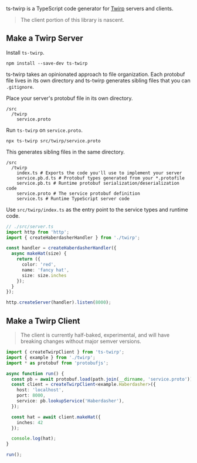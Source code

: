 ts-twirp is a TypeScript code generator for [Twirp](https://github.com/twitchtv/twirp) servers and clients.

> The client portion of this library is nascent.

## Make a Twirp Server

Install `ts-twirp`.

```
npm install --save-dev ts-twirp
```

ts-twirp takes an opinionated approach to file organization. Each protobuf
file lives in its own directory and ts-twirp generates sibling files that you
can `.gitignore`.

Place your server's protobuf file in its own directory.

```
/src
  /twirp
    service.proto
```

Run `ts-twirp` on `service.proto`.

```
npx ts-twirp src/twirp/service.proto
```

This generates sibling files in the same directory.

```
/src
  /twirp
    index.ts # Exports the code you'll use to implement your server
    service.pb.d.ts # Protobuf types generated from your *.protofile
    service.pb.ts # Runtime protobuf serialization/deserialization code
    service.proto # The service protobuf definition
    service.ts # Runtime TypeScript server code
```

Use `src/twirp/index.ts` as the entry point to the service types and runtime
code.

```ts
// ./src/server.ts
import http from 'http';
import { createHaberdasherHandler } from './twirp';

const handler = createHaberdasherHandler({
  async makeHat(size) {
    return ({
      color: 'red',
      name: 'fancy hat',
      size: size.inches
    });
  }
});

http.createServer(handler).listen(8000);
```

## Make a Twirp Client

> The client is currently half-baked, experimental, and will have breaking changes
> without major semver versions.

```ts
import { createTwirpClient } from 'ts-twirp';
import { example } from './twirp';
import * as protobuf from 'protobufjs';

async function run() {
  const pb = await protobuf.load(path.join(__dirname, 'service.proto'));
  const client = createTwirpClient<example.Haberdasher>({
    host: 'localhost',
    port: 8000,
    service: pb.lookupService('Haberdasher'),
  });

  const hat = await client.makeHat({
    inches: 42
  });

  console.log(hat);
}

run();
```
